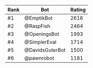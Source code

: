 Rank|Bot|Rating
---|---|---
#1|@EmptikBot|2616
#2|@RaspFish|2464
#3|@OpeningsBot|1993
#4|@SimplerEval|1714
#5|@DavidsGuterBot|1500
#6|@pawnrobot|1181
